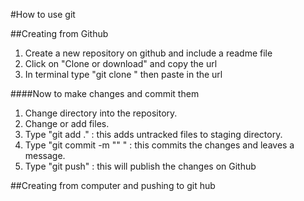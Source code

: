 #How to use git

##Creating from Github

1. Create a new repository on github and include a readme file
2. Click on "Clone or download" and copy the url
3. In terminal type "git clone " then paste in the url

####Now to make changes and commit them
1. Change directory into the repository.
2. Change or add files.
3. Type "git add ." : this adds untracked files to staging directory.
4. Type "git commit -m "<message here>" " : this commits the changes and leaves a message.
5. Type "git push" : this will publish the changes on Github


##Creating from computer and pushing to git hub
